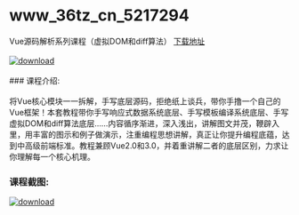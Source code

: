 # www_36tz_cn_5217294
Vue源码解析系列课程（虚拟DOM和diff算法）
[下载地址](http://www.36tz.cn/article/5217294 "下载地址")
<br/></br>[![download](http://36tz.cn/muke_img/2020_12_1-135-300x181.png "下载地址")](http://www.36tz.cn/article/5217294 "下载地址")
<br/></br>### 课程介绍:<br/></br>将Vue核心模块一一拆解，手写底层源码，拒绝纸上谈兵，带你手撸一个自己的Vue框架！本套教程带你手写响应式数据系统底层、手写模板编译系统底层、手写虚拟DOM和diff算法底层……内容循序渐进，深入浅出，讲解图文并茂，鞭辟入里，用丰富的图示和例子做演示，注重编程思想讲解，真正让你提升编程底蕴，达到中高级前端标准。教程兼顾Vue2.0和3.0，并着重讲解二者的底层区别，力求让你理解每一个核心机理。

### 课程截图:
[![download](http://36tz.cn/muke_img/2020_12_2-128.png "下载地址")](http://www.36tz.cn/article/5217294 "下载地址")
